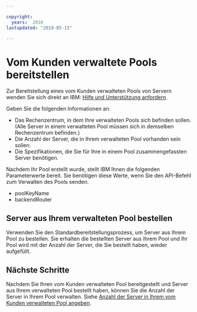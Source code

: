 ```yaml
---

copyright:
  years:  2018
lastupdated: "2018-05-15"

---
```



# Vom Kunden verwaltete Pools bereitstellen

Zur Bereitstellung eines vom Kunden verwalteten Pools von Servern wenden Sie sich direkt an IBM: [Hilfe und Unterstützung anfordern](../bare-metal/get-help-and-support.html). 

Geben Sie die folgenden Informationen an: 
* Das Rechenzentrum, in dem Ihre verwalteten Pools sich befinden sollen. (Alle Server in einem verwalteten Pool müssen sich in demselben Rechenzentrum befinden.) 
* Die Anzahl der Server, die in Ihrem verwalteten Pool vorhanden sein sollen. 
* Die Spezifikationen, die Sie für Ihre in einem Pool zusammengefassten Server benötigen. 

Nachdem Ihr Pool erstellt wurde, stellt IBM Ihnen die folgenden Parameterwerte bereit. Sie benötigen diese Werte, wenn Sie den API-Befehl zum Verwalten des Pools senden. 
* poolKeyName
* backendRouter

## Server aus Ihrem verwalteten Pool bestellen
Verwenden Sie den Standardbereitstellungsprozess, um Server aus Ihrem Pool zu bestellen. Sie erhalten die bestellten Server aus Ihrem Pool und Ihr Pool wird mit der Anzahl der Server, die Sie bestellt haben, wieder aufgefüllt. 

## Nächste Schritte

Nachdem Sie Ihren vom Kunden verwalteten Pool bereitgestellt und Server aus Ihrem verwalteten Pool bestellt haben, können Sie die Anzahl der Server in Ihrem Pool verwalten. Siehe [Anzahl der Server in Ihrem vom Kunden verwalteten Pool angeben](../bare-metal/managedPool_managing.html). 
